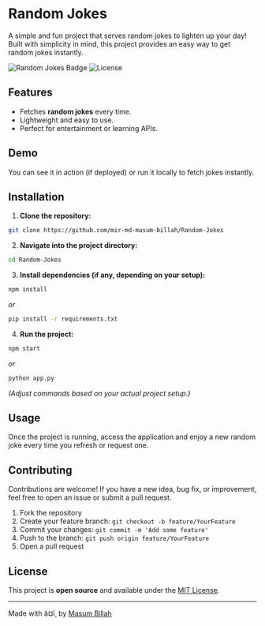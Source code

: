 # Random Jokes

A simple and fun project that serves random jokes to lighten up your day!  
Built with simplicity in mind, this project provides an easy way to get random jokes instantly.

![Random Jokes Badge](https://img.shields.io/badge/Project-Random%20Jokes-brightgreen)
![License](https://img.shields.io/badge/License-MIT-blue)

## Features

- Fetches **random jokes** every time.
- Lightweight and easy to use.
- Perfect for entertainment or learning APIs.

## Demo

You can see it in action (if deployed) or run it locally to fetch jokes instantly.

## Installation

1. **Clone the repository:**

```bash
git clone https://github.com/mir-md-masum-billah/Random-Jokes
```

2. **Navigate into the project directory:**

```bash
cd Random-Jokes
```

3. **Install dependencies (if any, depending on your setup):**

```bash
npm install
```
_or_  
```bash
pip install -r requirements.txt
```

4. **Run the project:**

```bash
npm start
```
_or_  
```bash
python app.py
```

*(Adjust commands based on your actual project setup.)*

## Usage

Once the project is running, access the application and enjoy a new random joke every time you refresh or request one.

## Contributing

Contributions are welcome! If you have a new idea, bug fix, or improvement, feel free to open an issue or submit a pull request.

1. Fork the repository
2. Create your feature branch: `git checkout -b feature/YourFeature`
3. Commit your changes: `git commit -m 'Add some feature'`
4. Push to the branch: `git push origin feature/YourFeature`
5. Open a pull request

## License

This project is **open source** and available under the [MIT License](LICENSE).

---

Made with â¤ï¸ by [Masum Billah](https://github.com/mir-md-masum-billah)


